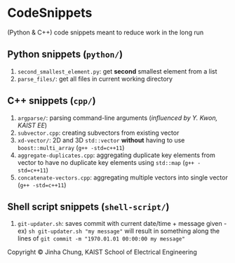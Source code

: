 # CodeSnippets
(Python & C++) code snippets meant to reduce work in the long run  

## Python snippets (`python/`)
1. `second_smallest_element.py`: get **second** smallest element from a list  
2. `parse_files/`: get all files in current working directory  

## C++ snippets (`cpp/`)
1. `argparse/`: parsing command-line arguments (*influenced by Y. Kwon, KAIST EE*)  
2. `subvector.cpp`: creating subvectors from existing vector  
3. `xd-vector/`: 2D and 3D `std::vector` **without** having to use `boost::multi_array` (`g++ -std=c++11`)  
4. `aggregate-duplicates.cpp`: aggregating duplicate key elements from vector to have no duplicate key elements using `std::map` (`g++ -std=c++11`)  
5. `concatenate-vectors.cpp`: aggregating multiple vectors into single vector (`g++ -std=c++11`)  

## Shell script snippets (`shell-script/`)
1. `git-updater.sh`: saves commit with current date/time + message given - ex) `sh git-updater.sh "my message"` will result in something along the lines of  `git commit -m "1970.01.01 00:00:00 my message"`  

Copyright © Jinha Chung, KAIST School of Electrical Engineering
